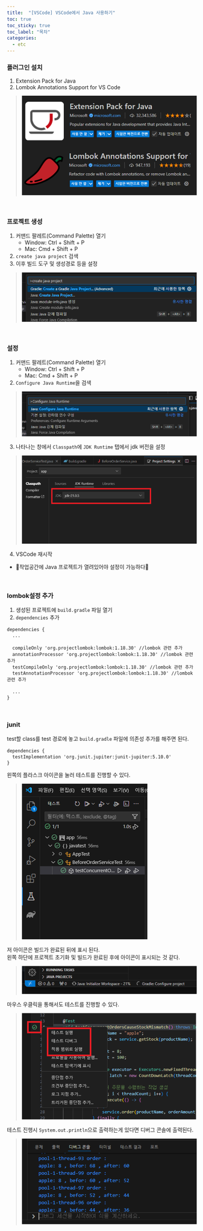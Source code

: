 ```yaml
---
title:  "[VSCode] VSCode에서 Java 사용하기"
toc: true
toc_sticky: true
toc_label: "목차"
categories:
  - etc
---
```

### 플러그인 설치
1. Extension Pack for Java  
2. Lombok Annotations Support for VS Code  
> ![이미지](/imgs/vscode/vscode_java1.png)  
  
<br/>
  
### 프로젝트 생성
1. 커맨드 팔레트(Command Palette) 열기
   * Window: Ctrl + Shift + P  
   * Mac: Cmd + Shift + P  
2. `create java project` 검색  
3. 이후 빌드 도구 및 생성경로 등을 설정  
> ![이미지](/imgs/vscode/vscode_java2.png)  
    
<br/>
  
### 설정
1. 커맨드 팔레트(Command Palette) 열기
   * Window: Ctrl + Shift + P  
   * Mac: Cmd + Shift + P  
2. `Configure Java Runtime`을 검색  
> ![이미지](/imgs/vscode/vscode_java3.png)  
3. 나타나는 창에서 `Classpath`에 `JDK Runtime` 탭에서 jdk 버전을 설정  
> ![이미지](/imgs/vscode/vscode_java4.png)  
4. VSCode 재시작  
*  🧭작업공간에 Java 프로젝트가 열려있어야 설정이 가능하다🧭  
  
<br/>
    
### lombok설정 추가
1. 생성된 프로젝트에 `build.gradle` 파일 열기  
2. `dependencies` 추가
  
```
dependencies {
  ...

  compileOnly 'org.projectlombok:lombok:1.18.30' //lombok 관련 추가
  annotationProcessor 'org.projectlombok:lombok:1.18.30' //lombok 관련 추가
  testCompileOnly 'org.projectlombok:lombok:1.18.30' //lombok 관련 추가
  testAnnotationProcessor 'org.projectlombok:lombok:1.18.30' //lombok 관련 추가

  ...
}
```
  
<br/>
    
### junit
test할 class를 test 경로에 놓고 `build.gradle` 파일에 의존성 추가를 해주면 된다.  
```
dependencies {
  testImplementation 'org.junit.jupiter:junit-jupiter:5.10.0'
}
```
  
왼쪽의 플라스크 아이콘을 눌러 테스트를 진행할 수 있다.
> ![이미지](/imgs/vscode/vscode_java5.png)  
  
저 아이콘은 빌드가 완료된 뒤에 표시 된다.  
왼쪽 하단에 프로젝트 초기화 및 빌드가 완료된 후에 아이콘이 표시되는 것 같다.  
> ![이미지](/imgs/vscode/vscode_java7.png)  
  
마우스 우클릭을 통해서도 테스트를 진행할 수 있다.  
> ![이미지](/imgs/vscode/vscode_java8.png)  
  
테스트 진행시 `System.out.println`으로 출력하는게 있다면 디버그 콘솔에 출력된다.  
> ![이미지](/imgs/vscode/vscode_java6.png)
  
